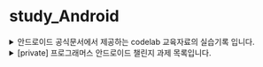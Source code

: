 # study_Android

<details>
<summary>안드로이드 공식문서에서 제공하는 codelab 교육자료의 실습기록 입니다.</summary>

- [Android Basics in Kotlin](https://developer.android.com/courses/android-basics-kotlin/course)

- [Android kotlin fundamental](https://developer.android.com/courses/kotlin-android-fundamentals/overview)

- [Android kotlin advanced](https://developer.android.com/courses/kotlin-android-advanced/overview)


</details>

<details>
<summary>[private] 프로그래머스 안드로이드 챌린지 과제 목록입니다.</summary>

- [K-MOOC 강좌정보 서비스](https://github.com/KIMTHE/K-MOOC-service)

- [2022 와디즈 개발자 채용 챌린지](https://github.com/KIMTHE/Wadiz-challenge)

</details>
